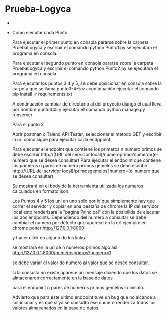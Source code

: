 # Prueba-Logyca

*

* Como ejecutar cada Punto
  
  Para ejecutar el primer punto en consola pararse sobre la carpeta PruebaLogyca y escribir el comando python Punto1.py se ejecutara el programa en consola.
  
  Para ejecutar el segundo punto en consola pararse sobre la carpeta PruebaLogyca y escribir el comando python Punto2.py se ejecutara el programa en consola.
  
  Para ejecutar los puntos 3 4 y 5, se debe posicionar en consola sobre la carpeta que se llama punto3-4-5 y acontinuación ejecutar el comando pip install -r requirements.txt 
  
  A continuación cambiar de directorio al del proyecto django el cual lleva por nombre punto345 y ejecutar el comando python manage.py runserver
  
  Para el punto 3
  
  Abrir postman o Talend API Tester, seleccionar el metodo GET y escribir la url como sigue para ejecutar cada endppoint. 
  
  Para ejecutar el endpoint  que contiene los primeros n numero primos se debe escribir http://(URL del servidor local)/numeroprimo?numero=(el numero que se desea consultar)
  Para ejecutar el endpoint  que contiene los primeros n pares de numero primos gemelos se debe escribir http://(URL del servidor local)/primosgemelos?numero=(el numero que se desea consultar)
  
  Se mostrará en el body de la herramienta utilizada los numeros calculados en formato json.
  
  Los Puntos 4 y 5 los uni en uno solo por lo que simplemente hay que correr el servidor y copiar en una pestaña de chrome la IP del servidor local esto renderizará la "pagina Principal" con la posibilida
  de ejecutar los dos endpoints. Dependiendo del numero a consultar se debe cambiar el numero por defecto que aparece en la url 
  ejemplo:
  en chrome poner
  http://127.0.0.1:8000
  
  y hacer click en alguno de los links 
  
  se mostrara en la url de n numeros primos algo asi 
  http://127.0.0.1:8000/numerosprimos?numero=1
  
  se debe variar el valor de numero al valor que se desee consultar.
  
  si la consulta no existe aparece un mensaje diciendo que los datos se almacenaron correctamente en la base de datos 
  
  para el endpoint n pares de numeros primos gemelos lo mismo. 
  
  Advierto que para este ultimo endpoint tuve un bug que no alcancé a solucionar  y es que si ya se consultó ese numero renderiza todos los valores almacenados en la base de datos.
